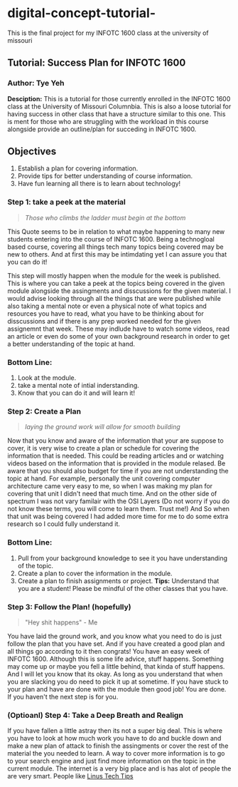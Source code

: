 # digital-concept-tutorial-
This is the final project for my INFOTC 1600 class at the university of missouri 
## **Tutorial:** Success Plan for INFOTC 1600 
### **Author:** Tye Yeh 

**Desciption:** This is a tutorial for those currently enrolled in the INFOTC 1600 class at the University of Missouri Columnbia. This is also a loose tutorial for having success in other class that have a structure similar to this one. This is ment for those who are struggling with the workload in this course alongside provide an outline/plan for succeding in INFOTC 1600. 

## Objectives
1. Establish a plan for covering information.
2. Provide tips for better understanding of course information.
3. Have fun learning all there is to learn about technology!



### Step 1: take a peek at the material 
> *Those who climbs the ladder must begin at the bottom* 

This Quote seems to be in relation to what maybe happening to many new students entering into the course of INFOTC 1600. Being a technogloal based course, covering all things tech many topics being covered may be new to others. And at first this may be intimdating yet I can assure you that you can do it! 

This step will mostly happen when the module for the week is published. This is where you can take a peek at the topics being covered in the given module alongside the assingments and disscussions for the given material. I would advise looking through all the things that are were published while also taking a mental note or even a physical note of what topics and resources you have to read, what you have to be thinking about for disscussions and if there is any prep worked needed for the given assignemnt that week. These may indlude have to watch some videos, read an article or even do some of your own background research in order to get a better understanding of the topic at hand. 

### Bottom Line: 
1. Look at the module.
2. take a mental note of intial inderstanding.
3. Know that you can do it and will learn it! 



### Step 2: Create a Plan 
> *laying the ground work will allow for smooth building*

Now that you know and aware of the information that your are suppose to cover, it is very wise to create a plan or schedule for covering the information that is needed. This could be reading articles and or watching videos based on the information that is provided in the module relased. Be aware that you should also budget for time if you are not understanding the topic at hand. For example, personally the unit covering computer architecture came very easy to me, so when I was making my plan for covering that unit I didn't need that much time. And on the other side of spectrum I was not vary familair with the OSI Layers 
(Do not worry if you do not know these terms, you will come to learn them. Trust me!) And So when that unit was being covered I had added more time for me to do some extra research so I could fully understand it.

### Bottom Line:
1. Pull from your background knowledge to see it you have understanding of the topic.
2. Create a plan to cover the information in the module.
3. Create a plan to finish assignments or project. 
**Tips:** Understand that you are a student! Please be mindful of the other classes that you have.



### Step 3: Follow the Plan! (hopefully)
> "Hey shit happens" - Me

You have laid the ground work, and you know what you need to do is just follow the plan that you have set. And if you have created a good plan and all things go according to it then congrats! You have an easy week of INFOTC 1600. Although this is some life advice, stuff happens. Something may come up or maybe you fell a little behind, that kinda of stuff happens. And I will let you know that its okay. As long as you understand that when you are slacking you do need to pick it up at sometime. If you have stuck to your plan and have are done with the module then good job! You are done. If you haven't the next step is for you. 



### (Optioanl) Step 4: Take a Deep Breath and Realign 

If you have fallen a little astray then its not a super big deal. This is where you have to look at how much work you have to do and buckle down and make a new plan of attack to finish the assingments or cover the rest of the material the you needed to learn. A way to cover more information is to go to your search engine and just find more information on the topic in the current module. The internet is a very big place and is has alot of people the are very smart. People like [Linus Tech Tips](https://www.youtube.com/user/linustechtips) 

